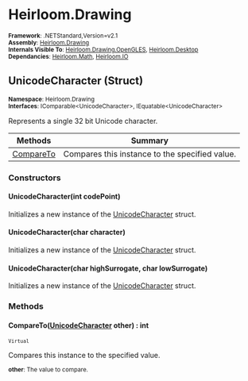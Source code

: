 # Heirloom.Drawing

<small>**Framework**: .NETStandard,Version=v2.1</small>  
<small>**Assembly**: [Heirloom.Drawing](../Heirloom.Drawing/Heirloom.Drawing.md)</small>  
<small>**Internals Visible To**: [Heirloom.Drawing.OpenGLES](../Heirloom.Drawing.OpenGLES/Heirloom.Drawing.OpenGLES.md), [Heirloom.Desktop](../Heirloom.Desktop/Heirloom.Desktop.md)</small>  
<small>**Dependancies**: [Heirloom.Math](../Heirloom.Math/Heirloom.Math.md), [Heirloom.IO](../Heirloom.IO/Heirloom.IO.md)</small>  

## UnicodeCharacter (Struct)
<small>**Namespace**: Heirloom.Drawing</sub></small>  
<small>**Interfaces**: IComparable\<UnicodeCharacter>, IEquatable\<UnicodeCharacter></small>  

Represents a single 32 bit Unicode character.

| Methods                   | Summary                                        |
|---------------------------|------------------------------------------------|
| [CompareTo](#COMD590B82C) | Compares this instance to the specified value. |

### Constructors

#### UnicodeCharacter(int codePoint)

Initializes a new instance of the [UnicodeCharacter](Heirloom.Drawing.UnicodeCharacter.md) struct.

#### UnicodeCharacter(char character)

Initializes a new instance of the [UnicodeCharacter](Heirloom.Drawing.UnicodeCharacter.md) struct.

#### UnicodeCharacter(char highSurrogate, char lowSurrogate)

Initializes a new instance of the [UnicodeCharacter](Heirloom.Drawing.UnicodeCharacter.md) struct.

### Methods

#### <a name="COM9AF05C5B"></a>CompareTo([UnicodeCharacter](Heirloom.Drawing.UnicodeCharacter.md) other) : int
<small>`Virtual`</small>

Compares this instance to the specified value.

<small>**other**: <param name="other">The value to compare.</param></small>  

